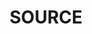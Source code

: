 ---
title: |
  SOURCE
ongoing: false
years: 2022
categories:
- Teaching
link: https://source.f22.href.blue/
description: >
  A graduate design seminar class at RISD focusing on how sources can affect the output of our design work.
---